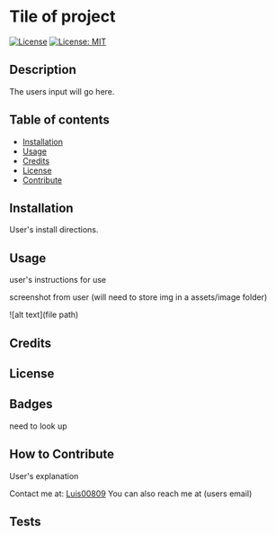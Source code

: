 # Tile of project
[![License](https://img.shields.io/badge/License-Apache%202.0-blue.svg)](https://opensource.org/licenses/Apache-2.0)
[![License: MIT](https://img.shields.io/badge/License-MIT-yellow.svg)](https://opensource.org/licenses/MIT)

## Description

The users input will go here. 

## Table of contents

- [Installation](#installation)
- [Usage](#usage)
- [Credits](#credits)
- [License](#license)
- [Contribute](#how-to-contribute)


## Installation
User's install directions.

## Usage

user's instructions for use

screenshot from user (will need to store img in a assets/image folder)

![alt text](file path)

## Credits

## License 

## Badges
need to look up

## How to Contribute
User's explanation

Contact me at: [Luis00809](https://github.com/Luis00809)
You can also reach me at (users email)

## Tests